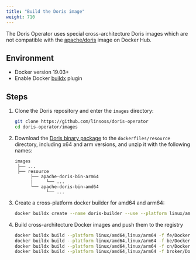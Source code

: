 ```yaml
---
title: "Build the Doris image"
weight: 710
---
```


The Doris Operator uses special cross-architecture Doris images which are not compatible with
the [apache/doris](https://hub.docker.com/r/apache/doris) image on Docker Hub.

## Environment

- Docker version 19.03+
- Enable Docker [buildx](https://github.com/docker/buildx) plugin

## Steps

1. Clone the Doris repository and enter the `images` directory:

   ```bash
   git clone https://github.com/linsoss/doris-operator
   cd doris-operator/images
   ```

2. Download the [Doris binary package](https://doris.apache.org/download/) to the `dockerfiles/resource` directory,
   including x64 and arm versions, and unzip it with the following names:

   ```other
   images
    ├── ...
    ├── resource
         ├── apache-doris-bin-arm64
         |     └── ...
         └── apache-doris-bin-amd64
               └── ...
   ```
3. Create a cross-platform docker builder for amd64 and arm64:

   ```bash
   docker buildx create --name doris-builder --use --platform linux/amd64,linux/arm64
   ```

4. Build cross-architecture Docker images and push them to the registry

   ```bash
   docker buildx build --platform linux/amd64,linux/arm64 -f fe/Dockerfile -t <register>/<namespace>/doris-fe:<tag> . --push
   docker buildx build --platform linux/amd64,linux/arm64 -f be/Dockerfile -t <register>/<namespace>/doris-be:<tag> . --push
   docker buildx build --platform linux/amd64,linux/arm64 -f cn/Dockerfile -t <register>/<namespace>/doris-cn:<tag> . --push
   docker buildx build --platform linux/amd64,linux/arm64 -f broker/Dockerfile -t <register>/<namespace>/doris-broker:<tag> . --push
   ```
